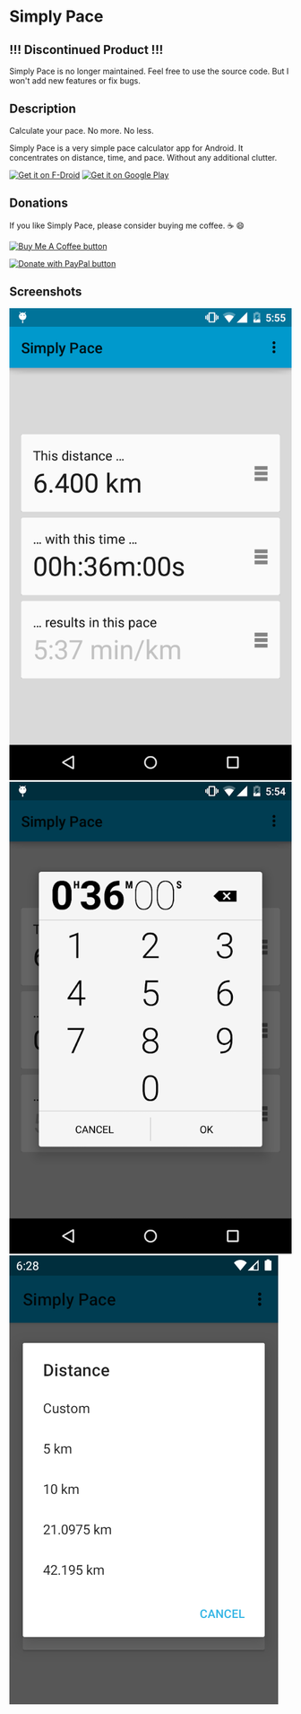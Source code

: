 # Simply Pace

## !!! Discontinued Product !!!

Simply Pace is no longer maintained. Feel free to use the source code. But I won't add new features or fix bugs.

## Description

Calculate your pace. No more. No less.

Simply Pace is a very simple pace calculator app for Android. It concentrates on distance, time, and pace. Without any additional clutter. 

[<img src="https://fdroid.gitlab.io/artwork/badge/get-it-on.png"
     alt="Get it on F-Droid"
     height="80">](https://f-droid.org/packages/com.marcospoerl.simplypace/)
[<img src="https://play.google.com/intl/en_us/badges/images/generic/en-play-badge.png"
     alt="Get it on Google Play"
     height="80">](https://play.google.com/store/apps/details?id=com.marcospoerl.simplypace)

## Donations

If you like Simply Pace, please consider buying me coffee. :coffee: :smile:

[![Buy Me A Coffee button](https://www.buymeacoffee.com/assets/img/custom_images/orange_img.png "Buy Me A Coffee")](https://www.buymeacoffee.com/marcospoerl)

[![Donate with PayPal button](https://www.paypalobjects.com/en_US/DK/i/btn/btn_donateCC_LG.gif "Donate with PayPal")](https://www.paypal.com/cgi-bin/webscr?cmd=_s-xclick&hosted_button_id=PZLRM75QLLXE4)

## Screenshots

![Main screenshot](/fastlane/metadata/android/en-US/images/phoneScreenshots/1-main.png?raw=true "Main screen")
![Time input screenshot](/fastlane/metadata/android/en-US/images/phoneScreenshots/2-time.png?raw=true "Time input")
![Preselect distance screenshot](/fastlane/metadata/android/en-US/images/phoneScreenshots/3-distance.png?raw=true "Preselect distance")
